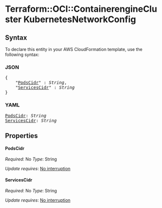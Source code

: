 # Terraform::OCI::ContainerengineCluster KubernetesNetworkConfig

## Syntax

To declare this entity in your AWS CloudFormation template, use the following syntax:

### JSON

<pre>
{
    "<a href="#podscidr" title="PodsCidr">PodsCidr</a>" : <i>String</i>,
    "<a href="#servicescidr" title="ServicesCidr">ServicesCidr</a>" : <i>String</i>
}
</pre>

### YAML

<pre>
<a href="#podscidr" title="PodsCidr">PodsCidr</a>: <i>String</i>
<a href="#servicescidr" title="ServicesCidr">ServicesCidr</a>: <i>String</i>
</pre>

## Properties

#### PodsCidr

_Required_: No
_Type_: String

_Update requires_: [No interruption](https://docs.aws.amazon.com/AWSCloudFormation/latest/UserGuide/using-cfn-updating-stacks-update-behaviors.html#update-no-interrupt)

#### ServicesCidr

_Required_: No
_Type_: String

_Update requires_: [No interruption](https://docs.aws.amazon.com/AWSCloudFormation/latest/UserGuide/using-cfn-updating-stacks-update-behaviors.html#update-no-interrupt)

